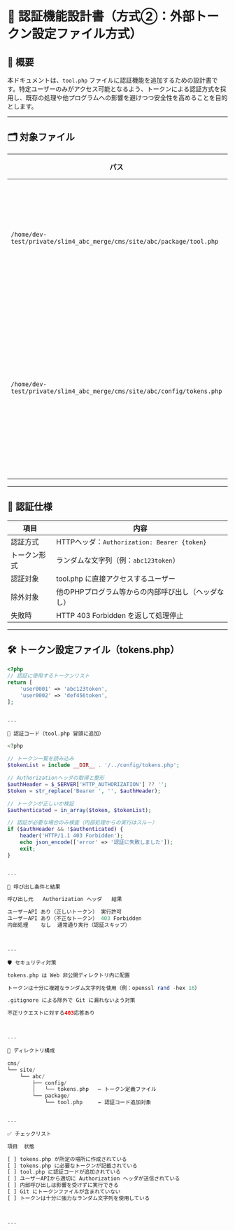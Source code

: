 
# 🔐 認証機能設計書（方式②：外部トークン設定ファイル方式）

## 📌 概要

本ドキュメントは、`tool.php` ファイルに認証機能を追加するための設計書です。特定ユーザーのみがアクセス可能となるよう、トークンによる認証方式を採用し、既存の処理や他プログラムへの影響を避けつつ安全性を高めることを目的とします。

---

## 🗂 対象ファイル

| パス | 説明 |
|------|------|
| `/home/dev-test/private/slim4_abc_merge/cms/site/abc/package/tool.php` | 認証対象の実装ファイル |
| `/home/dev-test/private/slim4_abc_merge/cms/site/abc/config/tokens.php` | トークン一覧を定義する新規ファイル |

---

## 🔧 認証仕様

| 項目 | 内容 |
|------|------|
| 認証方式 | HTTPヘッダ：`Authorization: Bearer {token}` |
| トークン形式 | ランダムな文字列（例：`abc123token`） |
| 認証対象 | tool.php に直接アクセスするユーザー |
| 除外対象 | 他のPHPプログラム等からの内部呼び出し（ヘッダなし） |
| 失敗時 | HTTP 403 Forbidden を返して処理停止 |

---

## 🛠 トークン設定ファイル（tokens.php）

```php
<?php
// 認証に使用するトークンリスト
return [
    'user0001' => 'abc123token',
    'user0002' => 'def456token',
];


---

🧩 認証コード（tool.php 冒頭に追加）

<?php

// トークン一覧を読み込み
$tokenList = include __DIR__ . '/../config/tokens.php';

// Authorizationヘッダの取得と整形
$authHeader = $_SERVER['HTTP_AUTHORIZATION'] ?? '';
$token = str_replace('Bearer ', '', $authHeader);

// トークンが正しいか検証
$authenticated = in_array($token, $tokenList);

// 認証が必要な場合のみ検査（内部処理からの実行はスルー）
if ($authHeader && !$authenticated) {
    header('HTTP/1.1 403 Forbidden');
    echo json_encode(['error' => '認証に失敗しました']);
    exit;
}


---

🔄 呼び出し条件と結果

呼び出し元	Authorization ヘッダ	結果

ユーザーAPI	あり（正しいトークン）	実行許可
ユーザーAPI	あり（不正なトークン）	403 Forbidden
内部処理	なし	通常通り実行（認証スキップ）



---

🛡 セキュリティ対策

tokens.php は Web 非公開ディレクトリ内に配置

トークンは十分に複雑なランダム文字列を使用（例：openssl rand -hex 16）

.gitignore による除外で Git に漏れないよう対策

不正リクエストに対する403応答あり



---

📁 ディレクトリ構成

cms/
└── site/
    └── abc/
        ├── config/
        │   └── tokens.php   ← トークン定義ファイル
        └── package/
            └── tool.php     ← 認証コード追加対象


---

✅ チェックリスト

項目	状態

[ ] tokens.php が所定の場所に作成されている	
[ ] tokens.php に必要なトークンが記載されている	
[ ] tool.php に認証コードが追加されている	
[ ] ユーザーAPIから適切に Authorization ヘッダが送信されている	
[ ] 内部呼び出しは影響を受けずに実行できる	
[ ] Git にトークンファイルが含まれていない	
[ ] トークンは十分に強力なランダム文字列を使用している	



---
